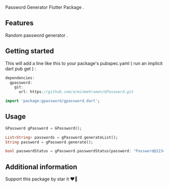 Password Generator Flutter Package .

## Features

Random password generator .

## Getting started

This will add a line like this to your package's pubspec.yaml ( run an implicit dart pub get ) :

```dart
dependencies:
  gpassword:
    git:
      url: https://github.com/arminmehraeen/GPassword.git
```

```dart
import 'package:gpassword/gpassword.dart';
```

## Usage

```dart
GPassword gPassword = GPassword();

List<String> passwords = gPassword.generateList();
String password = gPassword.generate();

bool passwordStatus = gPassword.passwordStatus(password: "Password@1234");
```

## Additional information
Support this package by star it :heart_on_fire:
